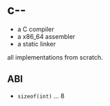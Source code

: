 # c--

- a C compiler
- a x86_64 assembler
- a static linker

all implementations from scratch.

## ABI

- `sizeof(int)` ... 8
